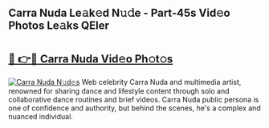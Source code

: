 ## Carra Nuda Le𝚊k𝚎d N𝚞𝚍e - Part-45s Vid𝚎o Photos Le𝚊ks QEler

# <h2><a href="http://fbb98d.evod.top/?m=Carra+Nuda">🔗 👉🔴 Carra Nuda Vid𝚎o Ph𝚘t𝚘s</a></h2>

[![Carra Nuda N𝚞d𝚎s](https://i.imgur.com/8V9OHl7.gif)](http://fbb98d.evod.top/?m=Carra+Nuda)
Web celebrity Carra Nuda and multimedia artist, renowned for sharing dance and lifestyle content through solo and collaborative dance routines and brief videos. Carra Nuda public persona is one of confidence and authority, but behind the scenes, he's a complex and nuanced individual. 
